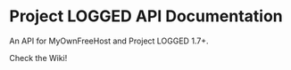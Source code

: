 # Project LOGGED API Documentation
An API for MyOwnFreeHost and Project LOGGED 1.7+.

Check the Wiki!
